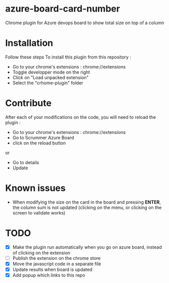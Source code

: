 # azure-board-card-number

Chrome plugin for Azure devops board to show total size on top of a column

# Installation

Follow these steps To install this plugin from this repository :

- Go to your chrome's extensions : chrome://extensions
- Toggle developper mode on the right
- Click on "Load unpacked extension"
- Select the "crhome-plugin" folder

# Contribute

After each of your modifications on the code, you will need to reload the plugin :

- Go to your chrome's extensions : chrome://extensions
- Go to Scrummer Azure Board
- click on the reload button

or

- Go to details
- Update

# Known issues

- When modifying the size on the card in the board and pressing **ENTER**, the column sum is not updated (clicking on the menu, or clicking on the screen to validate works)

# TODO

- [x] Make the plugin run automatically when you go on azure board, instead of clicking on the extension
- [ ] Publish the extension on the chrome store
- [x] Move the javascript code in a separate file
- [x] Update results when board is updated
- [x] Add popup which links to this repo
